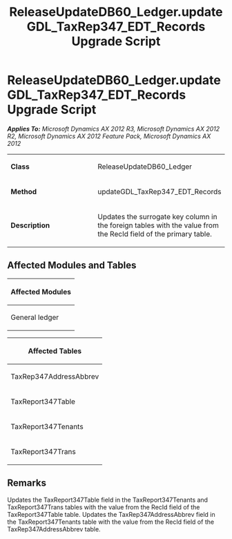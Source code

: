 ﻿---
title: ReleaseUpdateDB60_Ledger.updateGDL_TaxRep347_EDT_Records Upgrade Script
TOCTitle: ReleaseUpdateDB60_Ledger.updateGDL_TaxRep347_EDT_Records Upgrade Script
ms:assetid: af199586-4e66-0e6b-7e98-5581fc71133b
ms:mtpsurl: https://msdn.microsoft.com/en-us/library/JJ686569(v=AX.60)
ms:contentKeyID: 49710523
ms.date: 05/18/2015
mtps_version: v=AX.60
---

# ReleaseUpdateDB60\_Ledger.updateGDL\_TaxRep347\_EDT\_Records Upgrade Script 


_**Applies To:** Microsoft Dynamics AX 2012 R3, Microsoft Dynamics AX 2012 R2, Microsoft Dynamics AX 2012 Feature Pack, Microsoft Dynamics AX 2012_

<table>
<colgroup>
<col style="width: 50%" />
<col style="width: 50%" />
</colgroup>
<tbody>
<tr class="odd">
<td><p><strong>Class</strong></p></td>
<td><p>ReleaseUpdateDB60_Ledger</p></td>
</tr>
<tr class="even">
<td><p><strong>Method</strong></p></td>
<td><p>updateGDL_TaxRep347_EDT_Records</p></td>
</tr>
<tr class="odd">
<td><p><strong>Description</strong></p></td>
<td><p>Updates the surrogate key column in the foreign tables with the value from the RecId field of the primary table.</p></td>
</tr>
</tbody>
</table>


## Affected Modules and Tables

<table>
<colgroup>
<col style="width: 100%" />
</colgroup>
<thead>
<tr class="header">
<th><p>Affected Modules</p></th>
</tr>
</thead>
<tbody>
<tr class="odd">
<td><p>General ledger</p></td>
</tr>
</tbody>
</table>


<table>
<colgroup>
<col style="width: 100%" />
</colgroup>
<thead>
<tr class="header">
<th><p>Affected Tables</p></th>
</tr>
</thead>
<tbody>
<tr class="odd">
<td><p>TaxRep347AddressAbbrev</p></td>
</tr>
<tr class="even">
<td><p>TaxReport347Table</p></td>
</tr>
<tr class="odd">
<td><p>TaxReport347Tenants</p></td>
</tr>
<tr class="even">
<td><p>TaxReport347Trans</p></td>
</tr>
</tbody>
</table>


## Remarks

Updates the TaxReport347Table field in the TaxReport347Tenants and TaxReport347Trans tables with the value from the RecId field of the TaxReport347Table table. Updates the TaxRep347AddressAbbrev field in the TaxReport347Tenants table with the value from the RecId field of the TaxRep347AddressAbbrev table.

  


